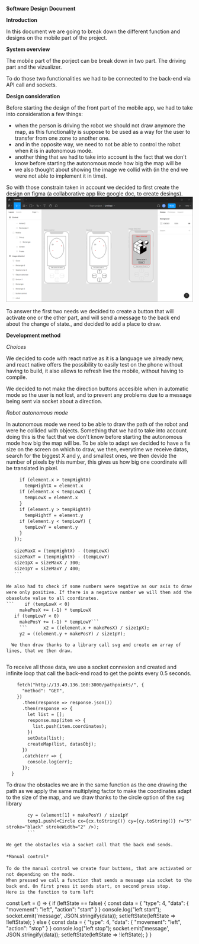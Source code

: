 
**Software Design Document**

**Introduction**

In this document we are going to break down the different function and designs on the mobile part of the project.

**System overview**

The mobile part of the porject can be break down in two part.
The driving part and the vizualizer.

To do those two functionalities we had to be connected to the back-end via API call and sockets.

**Design consideration**

Before starting the design of the front part of the mobile app, we had to take into consideration a few things:
  - when the person is driving the robot we should not draw anymore the map, as this functionality is suppose to be used as a way for the user to transfer from one zone to another one.
  - and in the opposite way, we need to not be able to control the robot when it is in autonomous mode.
  -  another thing that we had to take into account is the fact that we don't know before starting the autonomous mode how big the map will be
  -  we also thought about showing the image we collid with (in the end we were not able to implement it in time).
 
 So with those constrain taken in account we decided to first create the design on figma (a collaborative app like google doc, to create desings).
 ![Figma](assets/figma?raw=true "Figma")
 
 To answer the first two needs we decided to create a button that will activate one or the other part, and will send a message to the back end about the change of state., and decided to add a place to draw.
 
 **Development method**
 
 *Choices*
 
 We decided to code with react native as it is a language we already new, and react native offers the possibility to easily test on the phone without having to build, it also allows to refresh live the mobile, without having to compile.
 
 We decided to not make the direction buttons accesible when in automatic mode so the user is not lost, and to prevent any problems due to a message being sent via socket about a direction.
 
 *Robot autonomous mode*
 
 In autonomous mode we need to be able to draw the path of the robot and were he collided with objects.
 Something that we had to take into account doing this is the fact that we don't know before starting the autonomous mode how big the map will be. To be able to adapt we decided to have a fix size on the screen on which to draw, we then, everytime we receive datas, search for the biggest X and y, and smallest ones, we then devide the number of pixels by this number, this gives us how big one coordinate will be translated in pixel.
 
 ```arr.forEach((element, index) => {
      if (element.x > tempHightX)
        tempHightX = element.x
      if (element.x < tempLowX) {
        tempLowX = element.x
      }
      if (element.y > tempHightY)
        tempHightY = element.y
      if (element.y < tempLowY) {
        tempLowY = element.y
      }
    });

    sizeMaxX = (tempHightX) - (tempLowX)
    sizeMaxY = (tempHightY) - (tempLowY)
    size1pX = sizeMaxX / 300;
    size1pY = sizeMaxY / 400;
    ```

We also had to check if some numbers were negative as our axis to draw were only positive. If there is a negative number we will then add the obasolute value to all coordinates.
```    if (tempLowX < 0)
      makePosX += (-1) * tempLowX
    if (tempLowY < 0)
      makePosY += (-1) * tempLowY```
      ```      x2 = ((element.x + makePosX) / size1pX);
      y2 = ((element.y + makePosY) / size1pY);
 ```
      
      We then draw thanks to a library call svg and create an array of lines, that we then draw.
```temp.push(<Line x1={x1} y1={y1.toString()} x2={x2.toString()} y2={y2.toString()} stroke="red" strokeWidth="2" />);
```

To receive all those data, we use a socket connexion and created and infinite loop that call the back-end road to get the points every 0.5 seconds.
```const getPathpoints = () => {
    fetch("http://13.49.136.160:3000/pathpoints/", {
      "method": "GET",
    })
      .then(response => response.json())
      .then(response => {
        let list = [];
        response.map(item => {
          list.push(item.coordinates);
        })
        setData(list);
        createMap(list, datasObj);
      })
      .catch(err => {
        console.log(err);
      });
  }
  ```

To draw the obstacles we are in the same function as the one drawing the path as we apply the same multiplying factor to make the coordinates adapt to the size of the map, and we draw thanks to the circle option of the svg library
```cx = (element[0] + makePosX) / size1pX
        cy = (element[1] + makePosY) / size1pY
        temp1.push(<Circle cx={cx.toString()} cy={cy.toString()} r="5" stroke="black" strokeWidth="2" />);
        ```
        
We get the obstacles via a socket call that the back end sends.

*Manual control*

To do the manual control we create four buttons, that are activated or not depending on the mode.
When pressed we call a function that sends a message via socket to the back end. On first press it sends start, on second press stop.
Here is the function to turn left 
```
const Left = () => {
    if (leftState == false) {
      const data = {
        "type": 4,
        "data": {
          "movement": "left",
          "action": "start"
        }
      }
      console.log("left start");
      socket.emit('message', JSON.stringify(data));
      setleftState(leftState => !leftState);
    } else {
      const data = {
        "type": 4,
        "data": {
          "movement": "left",
          "action": "stop"
        }
      }
      console.log("left stop");
      socket.emit('message', JSON.stringify(data));
      setleftState(leftState => !leftState);
    }
  }
  ```

